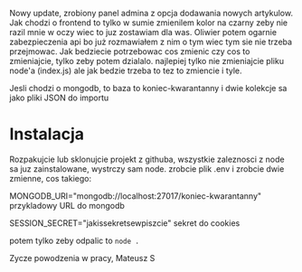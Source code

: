 Nowy update, zrobiony panel admina z opcja dodawania nowych artykulow. Jak chodzi o frontend to tylko w sumie
zmienilem kolor na czarny zeby nie razil mnie w oczy wiec to juz zostawiam dla was. Oliwier potem ogarnie zabezpieczenia
api bo już rozmawiałem z nim o tym wiec tym sie nie trzeba przejmowac. Jak bedziecie potrzebowac cos zmienic czy cos to zmieniajcie,
tylko zeby potem dzialalo. najlepiej tylko nie zmieniajcie pliku node'a (index.js) ale jak bedzie trzeba to tez to zmiencie i tyle.

Jesli chodzi o mongodb, to baza to koniec-kwarantanny i dwie kolekcje sa jako pliki JSON do importu


# Instalacja
Rozpakujcie lub sklonujcie projekt z githuba, wszystkie zaleznosci z node sa juz zainstalowane, wystrczy sam node.
zrobcie plik .env i zrobcie dwie zmienne, cos takiego:

MONGODB_URI="mongodb://localhost:27017/koniec-kwarantanny"    przykladowy URL do mongodb

SESSION_SECRET="jakissekretsewpiszcie"   sekret do cookies

potem tylko zeby odpalic to ``node .``



Zycze powodzenia w pracy, Mateusz S